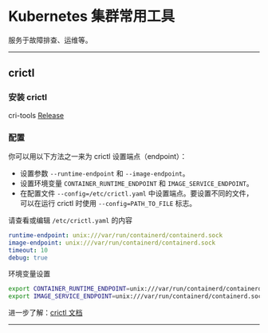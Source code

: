 
# Kubernetes 集群常用工具

服务于故障排查、运维等。

---

## crictl

### 安装 crictl

cri-tools [Release](https://github.com/kubernetes-sigs/cri-tools/releases)

### 配置

你可以用以下方法之一来为 crictl 设置端点（endpoint）：

* 设置参数 `--runtime-endpoint` 和 `--image-endpoint`。
* 设置环境变量 `CONTAINER_RUNTIME_ENDPOINT` 和 `IMAGE_SERVICE_ENDPOINT`。
* 在配置文件 `--config=/etc/crictl.yaml` 中设置端点。要设置不同的文件，可以在运行 crictl 时使用 `--config=PATH_TO_FILE` 标志。

请查看或编辑 `/etc/crictl.yaml` 的内容
```yaml
runtime-endpoint: unix:///var/run/containerd/containerd.sock
image-endpoint: unix:///var/run/containerd/containerd.sock
timeout: 10
debug: true
```

环境变量设置
```sh
export CONTAINER_RUNTIME_ENDPOINT=unix:///var/run/containerd/containerd.sock
export IMAGE_SERVICE_ENDPOINT=unix:///var/run/containerd/containerd.sock
```

进一步了解：[crictl 文档](https://github.com/kubernetes-sigs/cri-tools/blob/master/docs/crictl.md)

---

